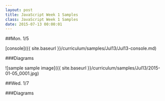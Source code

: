 ```yaml
---
layout: post
title: JavaScript Week 1 Samples
class: JavaScript Week 1 Samples
date: 2015-07-13 00:00:01
---
```


##Mon. 1/5

[console]({{ site.baseurl }}/curriculum/samples/Jul13/Jul13-console.md)

###Diagrams

![sample sample image]({{ site.baseurl }}/curriculum/samples/Jul13/2015-01-05_0001.jpg)


##Wed. 1/7


###Diagrams

